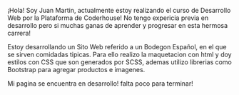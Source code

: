 ¡Hola! Soy Juan Martin, actualmente estoy realizando el curso de Desarrollo Web por la Plataforma de Coderhouse! No tengo expericia previa en desarrollo pero si muchas ganas de aprender y progresar en esta hermosa carrera!

Estoy desarrollando un Sito Web referido a un Bodegon Español, en el que se sirven comidadas tipicas. Para ello realizo la maquetacion con html y doy estilos con CSS que son generados por SCSS, ademas utilizo librerias como Bootstrap para agregar productos e imagenes.

Mi pagina se encuentra en desarrollo! falta poco para terminar!
